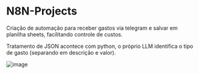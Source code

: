 # N8N-Projects

Criação de automação para receber gastos via telegram e salvar em planilha sheets, facilitando controle de custos.

Tratamento de JSON acontece com python, o próprio LLM identifica o tipo de gasto (separando em descrição e valor).

![image](https://github.com/user-attachments/assets/ea929a43-edd7-421b-97dc-698a482f3a81)
